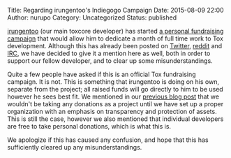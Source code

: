 Title: Regarding irungentoo's Indiegogo Campaign
Date: 2015-08-09 22:00
Author: nurupo
Category: Uncategorized
Status: published

[irungentoo](https://github.com/irungentoo) (our main toxcore developer)
has started [a personal fundraising
campaign](https://www.indiegogo.com/projects/toxcore-development) that
would allow him to dedicate a month of full time work to Tox
development. Although this has already been posted
on [Twitter](https://twitter.com/projecttox),
[reddit](https://reddit.com/r/projecttox) and
[IRC](https://wiki.tox.chat/users/community#irc), we have decided to
give it a mention here as well, both in order to support our fellow
developer, and to clear up some misunderstandings.

Quite a few people have asked if this is an official Tox fundraising
campaign. It is not. This is something that irungentoo is doing on his
own, separate from the project; all raised funds will go directly to him
to be used however he sees best fit. We mentioned in our [previous blog
post](https://blog.tox.chat/2015/07/current-situation-3/) that we
wouldn't be taking any donations as a project until we have set up a
proper organization with an emphasis on transparency and protection of
assets. This is still the case, however we also mentioned that
individual developers are free to take personal donations, which is what
this is.

We apologize if this has caused any confusion, and hope that this has
sufficiently cleared up any misunderstandings.

 
